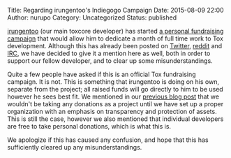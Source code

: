 Title: Regarding irungentoo's Indiegogo Campaign
Date: 2015-08-09 22:00
Author: nurupo
Category: Uncategorized
Status: published

[irungentoo](https://github.com/irungentoo) (our main toxcore developer)
has started [a personal fundraising
campaign](https://www.indiegogo.com/projects/toxcore-development) that
would allow him to dedicate a month of full time work to Tox
development. Although this has already been posted
on [Twitter](https://twitter.com/projecttox),
[reddit](https://reddit.com/r/projecttox) and
[IRC](https://wiki.tox.chat/users/community#irc), we have decided to
give it a mention here as well, both in order to support our fellow
developer, and to clear up some misunderstandings.

Quite a few people have asked if this is an official Tox fundraising
campaign. It is not. This is something that irungentoo is doing on his
own, separate from the project; all raised funds will go directly to him
to be used however he sees best fit. We mentioned in our [previous blog
post](https://blog.tox.chat/2015/07/current-situation-3/) that we
wouldn't be taking any donations as a project until we have set up a
proper organization with an emphasis on transparency and protection of
assets. This is still the case, however we also mentioned that
individual developers are free to take personal donations, which is what
this is.

We apologize if this has caused any confusion, and hope that this has
sufficiently cleared up any misunderstandings.

 
